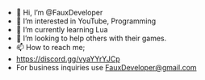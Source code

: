 - 👋 Hi, I’m @FauxDeveloper
- 👀 I’m interested in YouTube, Programming
- 🌱 I’m currently learning Lua
- 💞️ I’m looking to help others with their games.
- 📫 How to reach me;
- https://discord.gg/vyaYYrYJCp
- For business inquiries use FauxDeveloper@gmail.com
<!---
FauxDeveloper/FauxDeveloper is a ✨ special ✨ repository because its `README.md` (this file) appears on your GitHub profile.
You can click the Preview link to take a look at your changes.
--->

